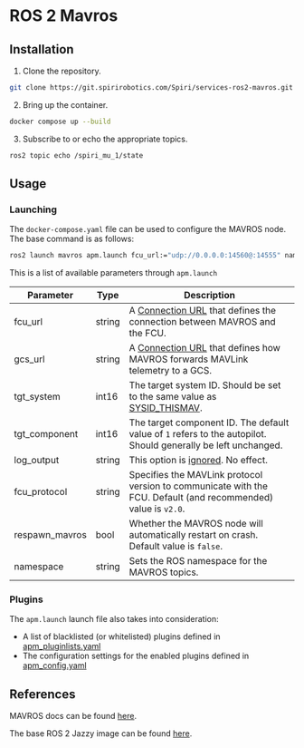 # ROS 2 Mavros

## Installation

1. Clone the repository.
```bash
git clone https://git.spirirobotics.com/Spiri/services-ros2-mavros.git
```

2. Bring up the container.
```bash
docker compose up --build
```

3. Subscribe to or echo the appropriate topics.

```bash
ros2 topic echo /spiri_mu_1/state
```

## Usage

### Launching
The `docker-compose.yaml` file can be used to configure the MAVROS node. The base command is as follows:

```bash
ros2 launch mavros apm.launch fcu_url:="udp://0.0.0.0:14560@:14555" namespace:="/spiri_mu_1" tgt_system:="1"
```

This is a list of available parameters through `apm.launch`

| Parameter      | Type    | Description                                        |
| -------------- | ------- | -------------------------------------------------- |
| fcu_url        | string  | A [Connection URL](https://github.com/mavlink/mavros/blob/ros2/mavros/README.md#connection-url) that defines the connection between MAVROS and the FCU. |
| gcs_url        | string  | A [Connection URL](https://github.com/mavlink/mavros/blob/ros2/mavros/README.md#connection-url) that defines how MAVROS forwards MAVLink telemetry to a GCS. |
| tgt_system     | int16   | The target system ID. Should be set to the same value as [SYSID_THISMAV](https://ardupilot.org/copter/docs/parameters-Copter-stable-V4.5.7.html#sysid-thismav-mavlink-system-id-of-this-vehicle). |
| tgt_component  | int16   | The target component ID. The default value of `1` refers to the autopilot. Should generally be left unchanged. |
| log_output     | string  | This option is [ignored](https://github.com/mavlink/mavros/issues/1926). No effect. |
| fcu_protocol   | string  | Specifies the MAVLink protocol version to communicate with the FCU. Default (and recommended) value is `v2.0`. |
| respawn_mavros | bool    | Whether the MAVROS node will automatically restart on crash. Default value is `false`. |
| namespace      | string  | Sets the ROS namespace for the MAVROS topics. |

### Plugins

The `apm.launch` launch file also takes into consideration:
  * A list of blacklisted (or whitelisted) plugins defined in [apm_pluginlists.yaml](https://git.spirirobotics.com/Spiri/services-ros2-mavros/src/branch/main/config/apm_pluginlists.yaml) 
  * The configuration settings for the enabled plugins defined in [apm_config.yaml](https://git.spirirobotics.com/Spiri/services-ros2-mavros/src/branch/main/config/apm_config.yaml)

## References

MAVROS docs can be found [here](https://github.com/mavlink/mavros/blob/ros2/mavros/README.md).

The base ROS 2 Jazzy image can be found [here](https://git.spirirobotics.com/Spiri/ros/src/branch/jazzy).